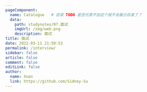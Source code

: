 ```yaml
---
pageComponent:
  name: Catalogue   # 目录 TODO 是否代表不加这个就不会展示目录了？
  data:
    path: studynotes/07.面试
    imgUrl: /img/web.png
    description: 面试
title: 面试
date: 2022-03-11 21:50:53
permalink: /interview/
sidebar: false
article: false
comment: false
editLink: false
author:
  name: Xuan
  link: https://github.com/Sidney-Su
---
```

